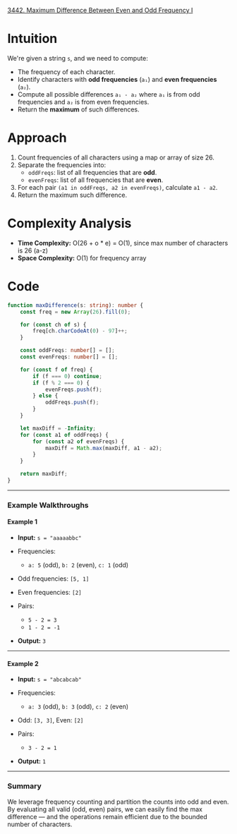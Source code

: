 [3442. Maximum Difference Between Even and Odd Frequency I](https://leetcode.com/problems/maximum-difference-between-even-and-odd-frequency-i/)

# Intuition

We're given a string `s`, and we need to compute:

* The frequency of each character.
* Identify characters with **odd frequencies** (`a₁`) and **even frequencies** (`a₂`).
* Compute all possible differences `a₁ - a₂` where `a₁` is from odd frequencies and `a₂` is from even frequencies.
* Return the **maximum** of such differences.

# Approach

1. Count frequencies of all characters using a map or array of size 26.
2. Separate the frequencies into:
   * `oddFreqs`: list of all frequencies that are **odd**.
   * `evenFreqs`: list of all frequencies that are **even**.
3. For each pair `(a1 in oddFreqs, a2 in evenFreqs)`, calculate `a1 - a2`.
4. Return the maximum such difference.

# Complexity Analysis

* **Time Complexity:** O(26 + o * e) = O(1), since max number of characters is 26 (a-z)
* **Space Complexity:** O(1) for frequency array

# Code

```typescript
function maxDifference(s: string): number {
    const freq = new Array(26).fill(0);

    for (const ch of s) {
        freq[ch.charCodeAt(0) - 97]++;
    }

    const oddFreqs: number[] = [];
    const evenFreqs: number[] = [];

    for (const f of freq) {
        if (f === 0) continue;
        if (f % 2 === 0) {
            evenFreqs.push(f);
        } else {
            oddFreqs.push(f);
        }
    }

    let maxDiff = -Infinity;
    for (const a1 of oddFreqs) {
        for (const a2 of evenFreqs) {
            maxDiff = Math.max(maxDiff, a1 - a2);
        }
    }

    return maxDiff;
}
```

---

### **Example Walkthroughs**

#### **Example 1**

* **Input:** `s = "aaaaabbc"`
* Frequencies:

  * `a: 5` (odd), `b: 2` (even), `c: 1` (odd)
* Odd frequencies: `[5, 1]`
* Even frequencies: `[2]`
* Pairs:

  * `5 - 2 = 3`
  * `1 - 2 = -1`
* **Output:** `3`

---

#### **Example 2**

* **Input:** `s = "abcabcab"`
* Frequencies:

  * `a: 3` (odd), `b: 3` (odd), `c: 2` (even)
* Odd: `[3, 3]`, Even: `[2]`
* Pairs:

  * `3 - 2 = 1`
* **Output:** `1`

---

### **Summary**

We leverage frequency counting and partition the counts into odd and even. By evaluating all valid (odd, even) pairs, we can easily find the max difference — and the operations remain efficient due to the bounded number of characters.
